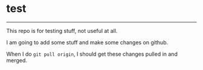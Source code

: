 test
====
***

This repo is for testing stuff, not useful at all.

I am going to add some stuff and make some changes on github.

When I do `git pull origin`, I should get these changes pulled in and merged.
